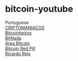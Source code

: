 # bitcoin-youtube

Portuguese\
[CRIPTOMANIACOS](https://www.youtube.com/@CRIPTOMANIACOS)\
[Bitcoinheiros](https://www.youtube.com/@Bitcoinheiros)\
[BitNada](https://www.youtube.com/@BitNada)\
[Area Bitcoin](https://www.youtube.com/@AreaBitcoin)\
[Bitcoin Red Pill](https://www.youtube.com/@bitcoinredpill)\
[Ricardo Reis](https://www.youtube.com/@ricardo_reis)

